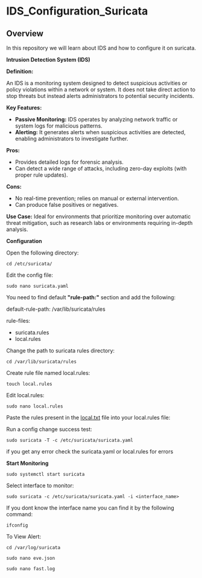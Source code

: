 # IDS_Configuration_Suricata
## Overview
In this repository we will learn about IDS and how to configure it on suricata.

**Intrusion Detection System (IDS)**

**Definition:**

An IDS is a monitoring system designed to detect suspicious activities or policy violations within a network or system. It does not take direct action to stop threats but instead alerts administrators to potential security incidents.

**Key Features:**
- **Passive Monitoring:** IDS operates by analyzing network traffic or system logs for malicious patterns.
- **Alerting:** It generates alerts when suspicious activities are detected, enabling administrators to investigate further.
  
**Pros:**
- Provides detailed logs for forensic analysis.
- Can detect a wide range of attacks, including zero-day exploits (with proper rule updates).
  
**Cons:**
- No real-time prevention; relies on manual or external intervention.
- Can produce false positives or negatives.
  
**Use Case:** Ideal for environments that prioritize monitoring over automatic threat mitigation, such as research labs or environments requiring in-depth analysis.


**Configuration**

Open the following directory:
```
cd /etc/suricata/
```


Edit the config file:

```
sudo nano suricata.yaml
```


You need to find default **"rule-path:"** section and add the following:

default-rule-path: 
/var/lib/suricata/rules

rule-files:
  - suricata.rules
  - local.rules



Change the path to suricata rules directory:
```
cd /var/lib/suricata/rules
```

Create rule file named local.rules:
```
touch local.rules
```

Edit local.rules:
```
sudo nano local.rules
```

Paste the rules present in the [local.txt](https://github.com/raghu2301/IDS_Configuration_Suricata/blob/main/local.txt) file into your local.rules file:


Run a config change success test:
```
sudo suricata -T -c /etc/suricata/suricata.yaml
```
if you get any error check the suricata.yaml or local.rules for errors



**Start Monitoring**
```
sudo systemctl start suricata 
```

Select interface to monitor:
```
sudo suricata -c /etc/suricata/suricata.yaml -i <interface_name>
```
If you dont know the interface name you can find it by the following command:
```
ifconfig
```

To View Alert:
```
cd /var/log/suricata
```
```
sudo nano eve.json
```
```
sudo nano fast.log
```
